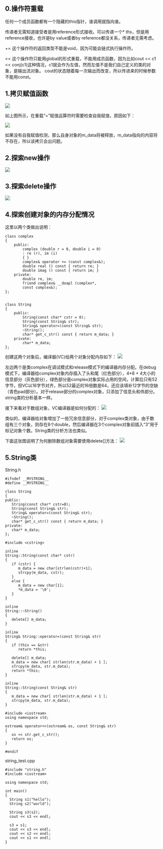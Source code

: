 ## 0.操作符重载 ##
任何一个成员函数都有一个隐藏的this指针，谁调用就指向谁。

传递者无需知道接受者是用reference形式接收。可以传递一个* *ths*，但是用reference接收，也许是by value或者by reference都没关系，传递者无需考虑。

+= 这个操作符的返回类型不能是void，因为可能会链式执行操作符。

<< 这个操作符只能用global的形式重载，不能用成员函数，因为比如cout << c1 << conj(c1)这种情况，c1就会作为左值，然而左值不是我们自己定义的类的对象，是输出流对象。 cout的状态随着每一次输出而改变，所以传进来的时候参数不能用const。



## 1.拷贝赋值函数 ##
![](https://i.imgur.com/B6W7jnL.png)

如上图所示，在重载“=”赋值运算符时需要检查自我赋值，原因如下：

![](https://i.imgur.com/ymJ6YD2.png)

如果没有自我赋值检测，那么自身对象的m_data将被释放，m_data指向的内容将不存在，所以该拷贝会出问题。

## 2.探索new操作 ##
![](https://i.imgur.com/CoqboeP.png)

## 3.探索delete操作 ##
![](https://i.imgur.com/LF05Wt3.png)

## 4.探索创建对象的内存分配情况 ##
这里以两个类做出说明：

	class complex
	{
		public:
			complex (double r = 0, double i = 0)
			: re (r), im (i)
			{ }
			complex& operator += (const complex&);
			double real () const { return re; }
			double imag () const { return im; }
		private:
			double re, im;
			friend complex& __doapl (complex*,
			const complex&);
	};


	class String
	{
		public:
			String(const char* cstr = 0);
			String(const String& str);
			String& operator=(const String& str);
			~String();
			char* get_c_str() const { return m_data; }
		private:
			char* m_data;
	};

创建这两个对象后，编译器(VC)给两个对象分配内存如下：
![](https://i.imgur.com/1Ud7vVP.png)

左边两个是类complex在调试模式和release模式下的编译器内存分配。在debug模式下，编译器给complex对象内存插入了头和尾（红色部分），4*8 + 4大小的信息部分（灰色部分），绿色部分是complex对象实际占用的空间，计算后只有52字节，但VC以16字节对齐，所以52最近的16倍数是64，还应该填补12字节的空缺（青色pad部分）。对于release部分的complex对象，只添加了信息头和伟部分。string类的分析基本一样。

接下来看对于数组对象，VC编译器是如何分配的：
![](https://i.imgur.com/G4eXrRE.png)

类似的，编译器给对象增加了一些冗余信息部分，对于complex类对象，由于数组有三个对象，则存在8个double，然后编译器在3个complex对象前插入“3”用于标记对象个数。String类的分析方法也类似。

下面这张图说明了为何删除数组对象需要使用delete[]方法：
![](https://i.imgur.com/vNvDftQ.png)


## 5.String类

String.h

	#ifndef __MYSTRING__
	#define __MYSTRING__
	
	class String
	{
	public:                                 
	   String(const char* cstr=0);                     
	   String(const String& str);                    
	   String& operator=(const String& str);         
	   ~String();                                    
	   char* get_c_str() const { return m_data; }
	private:
	   char* m_data;
	};
	
	#include <cstring>
	
	inline
	String::String(const char* cstr)
	{
	   if (cstr) {
	      m_data = new char[strlen(cstr)+1];
	      strcpy(m_data, cstr);
	   }
	   else {   
	      m_data = new char[1];
	      *m_data = '\0';
	   }
	}
	
	inline
	String::~String()
	{
	   delete[] m_data;
	}
	
	inline
	String& String::operator=(const String& str)
	{
	   if (this == &str)
	      return *this;
	
	   delete[] m_data;
	   m_data = new char[ strlen(str.m_data) + 1 ];
	   strcpy(m_data, str.m_data);
	   return *this;
	}
	
	inline
	String::String(const String& str)
	{
	   m_data = new char[ strlen(str.m_data) + 1 ];
	   strcpy(m_data, str.m_data);
	}
	
	#include <iostream>
	using namespace std;
	
	ostream& operator<<(ostream& os, const String& str)
	{
	   os << str.get_c_str();
	   return os;
	}
	
	#endif

string_test.cpp

	#include "string.h"
	#include <iostream>
	
	using namespace std;
	
	int main()
	{
	  String s1("hello"); 
	  String s2("world");
	    
	  String s3(s2);
	  cout << s3 << endl;
	  
	  s3 = s1;
	  cout << s3 << endl;     
	  cout << s2 << endl;  
	  cout << s1 << endl;      
	}
